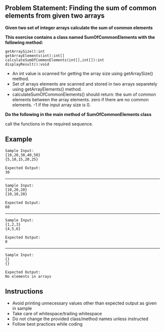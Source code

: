 ## Problem Statement: Finding the sum of common elements from given two arrays ##

**Given two set of integer arrays calculate the sum of common elements**

**This exercise contains a class named SumOfCommonElements with the following method:**

    getArraySize():int 
    getArrayElements(int):int[]
    calculateSumOfCommonElements(int[],int[]):int
    displayResult():void  
  
- An int value is scanned for getting the array size using getArraySize() method.
- Set of arrays elements are scanned and stored in two arrays separetely using getArrayElements() method.
- calculateSumOfCommonElements() should return:
         the sum of common elements between the array elements.
         zero if there are no common elements.
         -1 if the input array size is 0.

**Do the following in the main method of SumOfCommonElements class**

call the functions in the required sequence. 

## Example
    Sample Input:
    {10,20,30,40,50}
    {5,10,15,20,25} 
    
    Expected Output:
    30
--------------------------------------------------------
    Sample Input:
    {10,20,20}
    {10,10,20}
    
    Expected Output:
    60
--------------------------------------------------------
    Sample Input:
    {1,2,3}
    {4,5,6}
    
    Expected Output:
    0
--------------------------------------------------------
    Sample Input:
    {}
    {}
    
    Expected Output:
    No elements in arrays

## Instructions
- Avoid printing unnecessary values other than expected output as given in sample
- Take care of whitespace/trailing whitespace
- Do not change the provided class/method names unless instructed
- Follow best practices while coding
